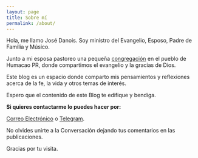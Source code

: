 ```yaml
---
layout: page
title: Sobre mí
permalink: /about/
---
```


Hola, me llamo José Danois. Soy ministro del Evangelio, Esposo, Padre de Familia y Músico.

Junto a mi esposa pastoreo una pequeña [congregación](https://www.facebook.com/leondejudahumacao) en el pueblo de Humacao PR, donde compartimos el evangelio y la gracias de Dios. 

Este blog es un espacio donde comparto mis pensamientos y reflexiones acerca de la fe, la vida y otros temas de interés.

Espero que el contenido de este Blog te edifique y bendiga. 

**Si quieres contactarme lo puedes hacer por:**

[Correo Electrónico](mailto:josedanois@gmail.com) o [Telegram](https://t.me/jdanois).

No olvides unirte a la Conversación dejando tus comentarios en las publicaciones. 

Gracias por tu visita.
